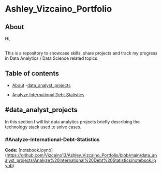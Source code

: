 # Ashley_Vizcaino_Portfolio
## About

Hi,     

<br>
This is a repository to showcase skills, share projects and track my progress in Data Analytics / Data Science related topics.  
<br>

## Table of contents
- [About](#about)
-[data_analyst_projects](#data_analyst_projects)
 + [Analyze International Debt Statistics](#Analyze-International-Debt-Statistics)
 
## #data_analyst_projects
In this section I will list data analytics projects briefly describing the technology stack used to solve cases.

### #Analyze-International-Debt-Statistics
**Code:** [notebook.ipynb]
(https://github.com/Vizcaino13/Ashley_Vizcaino_Portfolio/blob/main/data_analyst_projects/Analyze%20International%20Debt%20Statistics/notebook.ipynb)  

